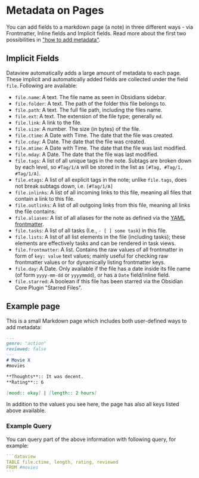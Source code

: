 # Metadata on Pages

You can add fields to a markdown page (a note) in three different ways - via Frontmatter, Inline fields and Implicit fields. Read more about the first two possibilities in ["how to add metadata"](./add-metadata.md).

## Implicit Fields

Dataview automatically adds a large amount of metadata to each page. These implicit and automatically added fields are collected under the field `file`. Following are available:

- `file.name`: A text. The file name as seen in Obsidians sidebar.
- `file.folder`: A text. The path of the folder this file belongs to.
- `file.path`: A text. The full file path, including the files name.
- `file.ext`: A text. The extension of the file type; generally `md`.
- `file.link`: A link to the file.
- `file.size`: A number. The size (in bytes) of the file.
- `file.ctime`: A Date with Time. The date that the file was created.
- `file.cday`: A Date. The date that the file was created.
- `file.mtime`: A Date with Time. The date that the file was last modified.
- `file.mday`: A Date. The date that the file was last modified.
- `file.tags`: A list of all unique tags in the note. Subtags are broken down by each level, so `#Tag/1/A` will be stored in
  the list as `[#Tag, #Tag/1, #Tag/1/A]`.
- `file.etags`: A list of all explicit tags in the note; unlike `file.tags`, does not break subtags down, i.e. `[#Tag/1/A]`
- `file.inlinks`: A list of all incoming links to this file, meaning all files that contain a link to this file.
- `file.outlinks`: A list of all outgoing links from this file, meaning all links the file contains.
- `file.aliases`: A list of all aliases for the note as defined via the [YAML frontmatter](https://help.obsidian.md/How+to/Add+aliases+to+note).
- `file.tasks`: A list of all tasks (I.e., `- [ ] some task`) in this file.
- `file.lists`: A list of all list elements in the file (including tasks); these elements are effectively tasks and can be rendered in task views.
- `file.frontmatter`: A list. Contains the raw values of all frontmatter in form of `key: value` text values; mainly useful for checking raw frontmatter values or
  for dynamically listing frontmatter keys.
- `file.day`: A Date. Only available if the file has a date inside its file name (of form `yyyy-mm-dd` or `yyyymmdd`), or has a `Date` field/inline field.
- `file.starred`: A boolean if this file has been starred via the Obsidian Core Plugin "Starred Files".

## Example page

This is a small Markdown page which includes both user-defined ways to add metadata:

```markdown
---
genre: "action"
reviewed: false
---
# Movie X
#movies

**Thoughts**:: It was decent.
**Rating**:: 6

[mood:: okay] | [length:: 2 hours]
```

In addition to the values you see here, the page has also all keys listed above available.

### Example Query

You can query part of the above information with following query, for example:

~~~yaml
```dataview
TABLE file.ctime, length, rating, reviewed
FROM #movies
```
~~~
